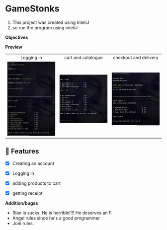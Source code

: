 # GameStonks

1. This project was created using InteliJ
2. so run the program using inteliJ
 
**Objectives**
 
**Preview**

<table>
<tr>
<td width="25%">
<center>Logging in</center>
</td>
<td width="25%">
<center>cart and catalogue</center>
</td>
<td width="25%">
<center>checkout and delivery</center>
</tr>
<tr>
<td width="25%">
<img src="GS-pics/login.png"></img>
</td>
<td width="25%">
<img src="GS-pics/cart-and-catalog.png"></img>
</td>
<td width="25%">
<img src="GS-pics/checkout-and-delivery.png"></img>
</td>
</tr>
</table>

## 🌟 Features

- [x] Creating an account
- [x] Logging in 
- [x] adding products to cart
- [x] getting receipt


**Addition/bugss**
- Rian is sucks. He is horrible!!!! He deserves an F. 
- Angel rules since he's a good programmer
- Joel rules.




